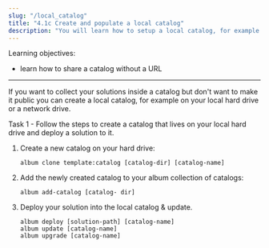 ```yaml
---
slug: "/local_catalog"
title: "4.1c Create and populate a local catalog"
description: "You will learn how to setup a local catalog, for example on a network drive, and how to deploy your solution into it."
---
```

<div class="learning-objectives">
Learning objectives:
<ul>
<li>learn how to share a catalog without a URL</li>
</ul>
</div>

---


If you want to collect your solutions inside a catalog but don't want to make it public you can create a local catalog,
for example on your local hard drive or a network drive. 

<div class="task">
<div class="task-title">Task 1 - Follow the steps to create a catalog that lives on your local hard drive and deploy a solution to it. </div>


1. Create a new catalog on your hard drive:
    ```
   album clone template:catalog [catalog-dir] [catalog-name]
   ```
   
2. Add the newly created catalog to your album collection of catalogs:
    ```
   album add-catalog [catalog- dir]
   ```

3. Deploy your solution into the local catalog & update.
   ```
   album deploy [solution-path] [catalog-name]
   album update [catalog-name]
   album upgrade [catalog-name]
   ```
</div>